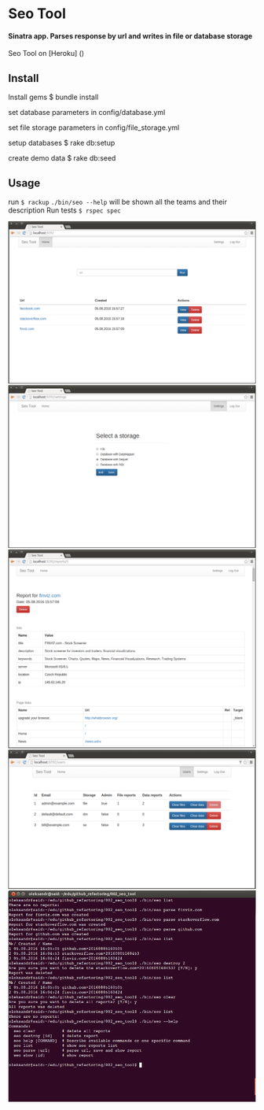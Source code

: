 # Seo Tool
#### Sinatra app. Parses response by url and writes in file or database storage
Seo Tool on [Heroku] ()

## Install
Install gems
$ bundle install

set database parameters in 
config/database.yml

set file storage parameters in
config/file_storage.yml

setup databases
$ rake db:setup

create demo data
$ rake db:seed

## Usage
run `$ rackup` 
`./bin/seo --help` will be shown all the teams and their description
Run tests `$ rspec spec`

![Alt text](index_user.png?raw=true "User index page")
![Alt text](settings_user.png?raw=true "User settings page")
![Alt text](report_user.png?raw=true "User report page")
![Alt text](users_admin.png?raw=true "Admin users page")
![Alt text](command_line.png?raw=true "Command line interface")